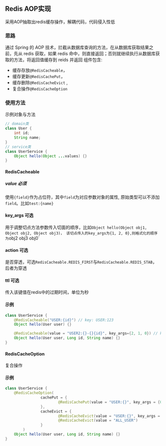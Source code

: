 ## Redis AOP实现
采用AOP抽取出redis缓存操作，解耦代码，代码侵入性低
### 思路
通过 Spring 的 AOP 技术，拦截从数据库查询的方法，在从数据库获取结果之前，先从 redis 获取，如果 redis 命中，则直接返回；否则就继续执行从数据库获取的方法，将返回值缓存到 reids 并返回
组件包含:
- 缓存存放`@RedisCacheable`，
- 缓存更新`@RedisCachePut`，
- 缓存删除`@RedisCacheEvict` ,
- 复合操作`@RedisCacheOption`
### 使用方法
示例对象与方法
```java
// domain类
class User {
    int id;
    String name;
}
// service类
class UserService {
    Object hello(Object ...values) {}
}
```
#### RedisCacheable
##### value 必须
使用`{field}`作为占位符，其中`field`为对应参数对象的属性, 原始类型可以不添加`field`。比如`test:{name}`
#### key_args 可选
用于调整切点方法参数传入切面的顺序，比如`Object hello(Object obj1, Object obj2, Object obj3)， 该切点传入的key_args为{1, 2, 0},则格式化的顺序为`obj2 obj3 obj0`
#### action 可选
是否穿透，可选`RedisCacheable.REDIS_FIRST`与`RedisCacheable.REDIS_STAB`，后者为穿透
#### ttl 可选
传入该键值在redis中的过期时间，单位为秒
#### 示例
```java
class UserService {
    @RedisCacheable("USER:{id}") // key: USER:123
    Object hello(User user) {}

    @RedisCacheable(value = "USER2:{}-{}{id}", key_args={2, 1, 0}) // key: USER2:niuni-123-123
    Object hello(User user, Long id, String name) {} 
}
```
#### RedisCacheOption
复合操作
#### 示例
```java
class UserService {
    @RedisCacheOption(
                cachePut = {
                        @RedisCachePut(value = "USER:{}", key_args = {0, })
                },
                cacheEvict = {
                        @RedisCacheEvict(value = "USER:{}", key_args = {0, })
                        @RedisCacheEvict(value = "ALL_USER")
                }
        )
    Object hello(User user, Long id, String name) {} 
}
```
